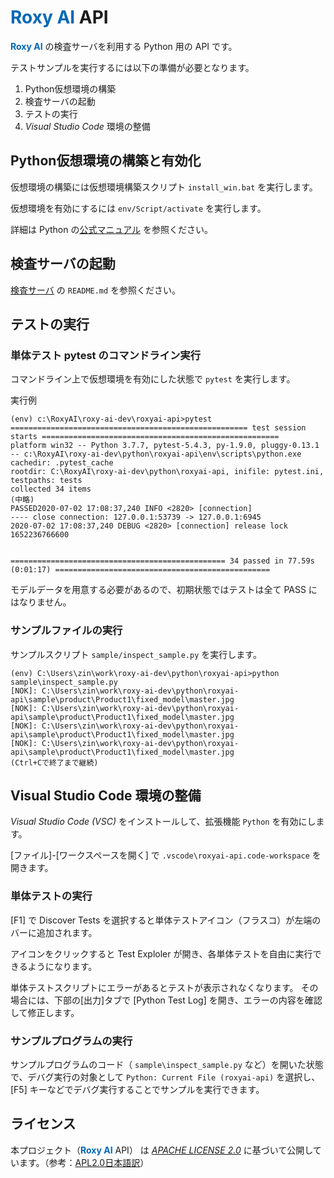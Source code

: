 # **<font color="#0068B7">Roxy AI</font>** API

**<font color="#0068B7">Roxy AI</font>** の検査サーバを利用する Python 用の API です。

テストサンプルを実行するには以下の準備が必要となります。

1. Python仮想環境の構築
1. 検査サーバの起動
1. テストの実行
1. _Visual Studio Code_ 環境の整備

## Python仮想環境の構築と有効化

仮想環境の構築には仮想環境構築スクリプト `install_win.bat` を実行します。

仮想環境を有効にするには `env/Script/activate` を実行します。

詳細は Python の[公式マニュアル](https://docs.python.org/ja/3.7/library/venv.html) を参照ください。


## 検査サーバの起動

[検査サーバ](../inspect-server) の `README.md` を参照ください。

## テストの実行

### 単体テスト pytest のコマンドライン実行

コマンドライン上で仮想環境を有効にした状態で `pytest` を実行します。

実行例

```Shell
(env) c:\RoxyAI\roxy-ai-dev\roxyai-api>pytest
===================================================== test session starts =====================================================
platform win32 -- Python 3.7.7, pytest-5.4.3, py-1.9.0, pluggy-0.13.1 -- c:\RoxyAI\roxy-ai-dev\python\roxyai-api\env\scripts\python.exe
cachedir: .pytest_cache
rootdir: C:\RoxyAI\roxy-ai-dev\python\roxyai-api, inifile: pytest.ini, testpaths: tests
collected 34 items
(中略)
PASSED2020-07-02 17:08:37,240 INFO <2820> [connection]
---- close connection: 127.0.0.1:53739 -> 127.0.0.1:6945
2020-07-02 17:08:37,240 DEBUG <2820> [connection] release lock 1652236766600


================================================ 34 passed in 77.59s (0:01:17) ================================================ 
```

モデルデータを用意する必要があるので、初期状態ではテストは全て PASS にはなりません。


### サンプルファイルの実行

サンプルスクリプト `sample/inspect_sample.py` を実行します。

```shell
(env) C:\Users\zin\work\roxy-ai-dev\python\roxyai-api>python sample\inspect_sample.py
[NOK]: C:\Users\zin\work\roxy-ai-dev\python\roxyai-api\sample\product\Product1\fixed_model\master.jpg
[NOK]: C:\Users\zin\work\roxy-ai-dev\python\roxyai-api\sample\product\Product1\fixed_model\master.jpg
[NOK]: C:\Users\zin\work\roxy-ai-dev\python\roxyai-api\sample\product\Product1\fixed_model\master.jpg
[NOK]: C:\Users\zin\work\roxy-ai-dev\python\roxyai-api\sample\product\Product1\fixed_model\master.jpg
(Ctrl+Cで終了まで継続)
```

## Visual Studio Code 環境の整備

_Visual Studio Code (VSC)_ をインストールして、拡張機能 `Python` を有効にします。

[ファイル]-[ワークスペースを開く] で `.vscode\roxyai-api.code-workspace` を開きます。


### 単体テストの実行

[F1] で Discover Tests を選択すると単体テストアイコン（フラスコ）が左端のバーに追加されます。

アイコンをクリックすると Test Exploler が開き、各単体テストを自由に実行できるようになります。

単体テストスクリプトにエラーがあるとテストが表示されなくなります。
その場合には、下部の[出力]タブで [Python Test Log] を開き、エラーの内容を確認して修正します。

### サンプルプログラムの実行

サンプルプログラムのコード（ `sample\inspect_sample.py` など）を開いた状態で、デバグ実行の対象として `Python: Current File (roxyai-api)` を選択し、[F5] キーなどでデバグ実行することでサンプルを実行できます。

## ライセンス

本プロジェクト（**<font color="#0068B7">Roxy AI</font>** API） は _[APACHE LICENSE 2.0](http://www.apache.org/licenses/)_ に基づいて公開しています。（参考：[APL2.0日本語訳](https://ja.osdn.net/projects/opensource/wiki/licenses/Apache_License_2.0)）